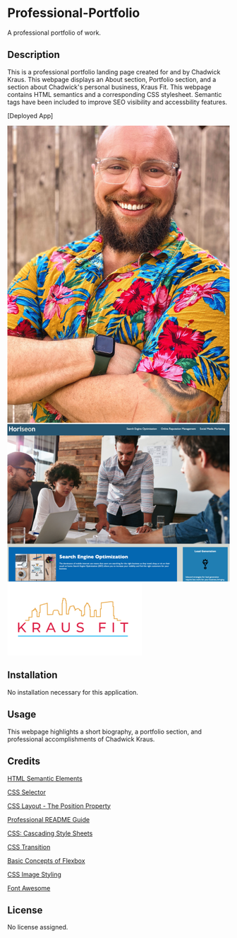 # Professional-Portfolio
A professional portfolio of work.

## Description

This is a professional portfolio landing page created for and by Chadwick Kraus. This webpage displays an About section, Portfolio section, and a section about Chadwick's personal business, Kraus Fit. This webpage contains HTML semantics and a corresponding CSS stylesheet. Semantic tags have been included to improve SEO visibility and accessbility features.

[Deployed App]

![Chadwick Kraus headshot](assets/images/Chadwick%20Kraus%20headshot.jpg)
![SEO Marketing Website Image](assets/images/seo-mktg-site.png)
![Kraus Fit Logo](assets/images/Kraus-Fit-Logo.png)

## Installation

No installation necessary for this application.

## Usage

This webpage highlights a short biography, a portfolio section, and professional accomplishments of Chadwick Kraus.

## Credits

[HTML Semantic Elements](https://www.w3schools.com/html/html5_semantic_elements.asp)

[CSS Selector](https://developer.mozilla.org/en-US/docs/Glossary/CSS_Selector)

[CSS Layout - The Position Property](https://www.w3schools.com/css/css_positioning.asp)

[Professional README Guide](https://coding-boot-camp.github.io/full-stack/github/professional-readme-guide)

[CSS: Cascading Style Sheets](https://developer.mozilla.org/en-US/docs/Web/CSS)

[CSS Transition](https://developer.mozilla.org/en-US/docs/Web/CSS/transition)

[Basic Concepts of Flexbox](https://developer.mozilla.org/en-US/docs/Web/CSS/CSS_Flexible_Box_Layout/Basic_Concepts_of_Flexbox)

[CSS Image Styling](https://www.w3schools.com/css/css3_images.asp)

[Font Awesome](https://fontawesome.com/)


## License

No license assigned.
